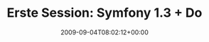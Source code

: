---
retweeted: false
source: <a href="http://twitter.com" rel="nofollow">Twitter Web Client</a>
entities:
  hashtags: []
  symbols: []
  user_mentions:
  - name: Jonathan H. Wage
    screen_name: jwage
    indices:
    - '47'
    - '53'
    id_str: '8150902'
    id: '8150902'
  urls: []
display_text_range:
- '0'
- '61'
favorite_count: '0'
id_str: '3752901508'
truncated: false
retweet_count: '0'
id: '3752901508'
created_at: Fri Sep 04 08:02:12 +0000 2009
favorited: false
full_text: 'Erste Session: Symfony 1.3 + Doctrine 1.2, mit [@jwage](https://twitter.com/jwage).
  Wehee!'
lang: de
tags:
- pesos:twitter
date: '2009-09-04T08:02:12+00:00'
src: https://twitter.com/bascht/status/3752901508
original_url: https://twitter.com/bascht/status/3752901508
type: twitter_tweet
text: 'Erste Session: Symfony 1.3 + Doctrine 1.2, mit [@jwage](https://twitter.com/jwage).
  Wehee!'
title: 'Erste Session: Symfony 1.3 + Do'

---